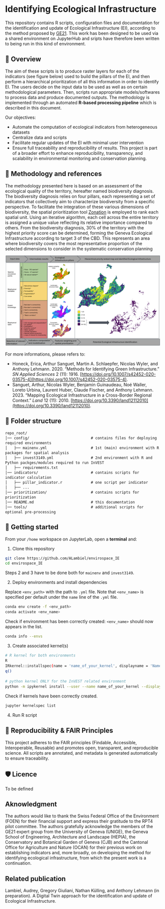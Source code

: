 # Identifying Ecological Infrastructure
This repository contains R scripts, configuration files and documentation for the identification and update of Ecological Infrastructure (EI), according to the method proposed by [GE21](https://www.ge21.ch/). 
This work has been designed to be used via a shared environment on JupyterHub and sripts have therefore been written to being run in this kind of environment. 

## 📌 Overview 
The aim of these scripts is to produce raster layers for each of the indicators (see figure below) used to build the pillars of the EI, and then perform a hierarchical prioritization of all this information in order to identify EI. The users decide on the input data to be used as well as on certain methodological parameters. Then, scripts run appropriate models/softwares to process data and produce documented outputs.
The methodology is implemented through an automated **R-based processing pipeline** which is described in this document.

Our objectives:
- Automate the computation of ecological indicators from heterogeneous datasets
- Centralize data and scripts
- Facilitate regular updates of the EI with minimal user intervention
- Ensure full traceability and reproducibility of results.
This project is part of a broader effort to enhance reproducibility, transparency, and scalability in environmental monitoring and conservation planning.

## 📖 Methodology and references 
The methodology presented here is based on an assessment of the ecological quality of the territory, hereafter named biodiversity diagnosis. The biodiversity diagnosis relies on four pillars, each representing a set of indicators that collectively aim to characterize biodiversity from a specific perspective. To facilitate the integration of these various dimensions of biodiversity, the spatial prioritization tool [Zonation](https://zonationteam.github.io/Zonation5/) is employed to rank each spatial unit. Using an iterative algorithm, each cell across the entire territory is assigned a unique value reflecting its relative importance compared to others. From the biodiversity diagnosis, 30% of the territory with the highest priority score can be determined, forming the Geneva Ecological Infrastructure according to target 3 of the CBD. This represents an area where biodiversity covers the most representative proportion of the selected dimensions to consider in the systematic conservation planning

<img src="https://github.com/ALambiel/envirospace_IE/blob/main/images/methodology_summary.png" data-canonical-src="https://github.com/ALambiel/envirospace_IE/blob/main/images/methodology_summary.png" width="1000" />

For more informations, please refers to: 
- Honeck, Erica, Arthur Sanguet, Martin A. Schlaepfer, Nicolas Wyler, and Anthony Lehmann. 2020. “Methods for Identifying Green Infrastructure.” *SN Applied Sciences* 2 (11): 1916. [https://doi.org/10.1007/s42452-020-03575-4](https://doi.org/10.1007/s42452-020-03575-4).
- Sanguet, Arthur, Nicolas Wyler, Benjamin Guinaudeau, Noé Waller, Loreto Urbina, Laurent Huber, Claude Fischer, and Anthony Lehmann. 2023. “Mapping Ecological Infrastructure in a Cross-Border Regional Context.” *Land* 12 (11): 2010. [https://doi.org/10.3390/land12112010](https://doi.org/10.3390/land12112010). 

## 📂 Folder structure

```
repo_root/
│── config/                            # contains files for deploying required environments
│   ├── mainenv.yml                    # 1st (main) environment with R packages for spatial analysis 
│   ├── invest3149.yml                 # 2nd environment with R and Python packges/modules required to run InVEST
│   ├── requirements.txt               
│── indicators/                        # contains scripts for indicator calculation                    
│   ├── pillar_indicator.r             # one script per indicator
│   ├── ...
│── prioritization/                    # contains scripts for prioritization 
│── README.md                          # this documentation
│── tools/                             # additional scripts for optional pre-processing
```

## 🚀 Getting started
From your `/home` workspace on JupyterLab, open a **terminal** and:

1. Clone this repository
```bash
git clone https://github.com/ALambiel/envirospace_IE
cd envirospace_IE
```
Steps 2 and 3 have to be done both for `mainenv` and `invest3149`.

2. Deploy environments and install dependencies

Replace `<env_path>` with the path to `.yml` file. Note that `<env_name>` is specified per default under the `name` line of the `.yml` file.
```bash
conda env create -f <env_path>
conda activate <env_name>
```
Check if environment has been correctly created: `<env_name>` should now appears in the list. 
```bash
conda info --envs
```

3. Create associated kernel(s)
```bash
# R kernel for both environments
R
IRkernel::installspec(name = 'name_of_your_kernel', displayname = 'Name of your kernel')
q()

# python kernel ONLY for the InVEST related environment
python -m ipykernel install --user --name name_of_your_kernel --display-name "Name of your kernel"
```

Check if kernels have been correctly created.  
```bash
jupyter kernelspec list
```

4. Run R script

## 🤝 Reproducibility & FAIR Principles
This project adheres to the FAIR principles (Findable, Accessible, Interoperable, Reusable) and promotes open, transparent, and reproducible science. All scripts are annotated, and metadata is generated automatically to ensure traceability.

## 🛡 Licence
To be defined

## Aknowledgment
The authors would like to thank the Swiss Federal Office of the Environment (FOEN) for their financial support and express their gratitude to the RPT4 pilot committee. The authors gratefully acknowledge the members of the GE21 expert group from the University of Geneva (UNIGE), the Geneva School of Engineering, Architecture and Landscape (HEPIA), the Conservatory and Botanical Garden of Geneva (CJB) and the Cantonal Office for Agriculture and Nature (OCAN) for their previous work on establishing indicators and, more broadly, on developing the method for identifying ecological infrastructure, from which the present work is a continuation.

## Related publication
Lambiel, Audrey, Gregory Giuliani, Nathan Külling, and Anthony Lehmann (in preparation). A Digital Twin approach for the identification and update of Ecological Infrastructure.
